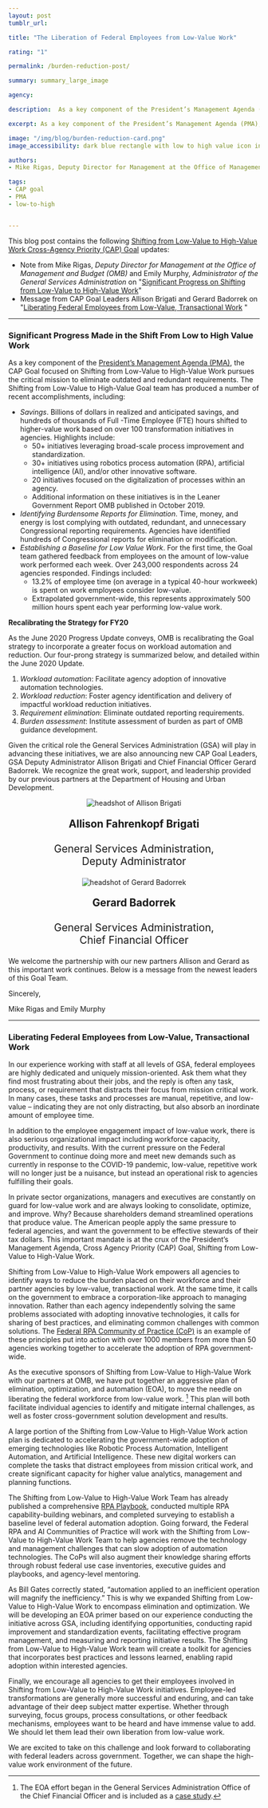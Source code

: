 ```yaml
---
layout: post
tumblr_url:

title: "The Liberation of Federal Employees from Low-Value Work"

rating: "1"

permalink: /burden-reduction-post/

summary: summary_large_image

agency:

description:  As a key component of the President’s Management Agenda (PMA), the Cross-Agency Priority (CAP) Goal focused on Shifting from Low-Value to High-Value Work pursues the critical mission to eliminate outdated and redundant requirements. The Shifting from Low-Value to High-Value Goal team has produced a number of recent accomplishments, listed in this post.

excerpt: As a key component of the President’s Management Agenda (PMA), the Cross-Agency Priority (CAP) Goal focused on Shifting from Low-Value to High-Value Work pursues the critical mission to eliminate outdated and redundant requirements. The Shifting from Low-Value to High-Value Goal team has produced a number of recent accomplishments, listed in this post.

image: "/img/blog/burden-reduction-card.png"
image_accessibility: dark blue rectangle with low to high value icon in gray and white

authors:
- Mike Rigas, Deputy Director for Management at the Office of Management and Budget and Emily Murphy, Administrator of the General Services Administration

tags:
- CAP goal
- PMA
- low-to-high


---
```

This blog post contains the following <a href="{{site.baseurl}}/CAP/low-value-to-high-value-work">Shifting from Low-Value to High-Value Work Cross-Agency Priority (CAP) Goal</a> updates:
* Note from Mike Rigas, <i>Deputy Director for Management at the Office of Management and Budget (OMB)</i> and Emily Murphy, <i>Administrator of the General Services Administration</i>  on "<a href="#significant">Significant Progress on Shifting from Low-Value to High-Value Work</a>"
* Message from CAP Goal Leaders Allison Brigati and Gerard Badorrek on "<a href="#liberating">Liberating Federal Employees from Low-Value, Transactional Work</a> "

<hr>

<h3><a id="significant"></a>Significant Progress Made in the Shift From Low to High Value Work</h3>

As a key component of the [President’s Management Agenda (PMA)](https://www.performance.gov/PMA/PMA.html), the CAP Goal focused on Shifting from Low-Value to High-Value Work pursues the critical mission to eliminate outdated and redundant requirements. The Shifting from Low-Value to High-Value Goal team has produced a number of recent accomplishments, including:
* *Savings*. Billions of dollars in realized and anticipated savings, and hundreds of thousands of Full -Time Employee (FTE) hours shifted to higher-value work based on over 100 transformation initiatives in agencies.  Highlights include:
    * 50+ initiatives leveraging broad-scale process improvement and standardization.
    * 30+ initiatives using robotics process automation (RPA), artificial intelligence (AI), and/or other innovative software.
    * 20 initiatives focused on the digitalization of processes within an agency.
    * Additional information on these initiatives is in the Leaner Government Report OMB published in October 2019.  
* *Identifying Burdensome Reports for Elimination*. Time, money, and energy is lost complying with outdated, redundant, and unnecessary Congressional reporting requirements.  Agencies have identified hundreds of Congressional reports for elimination or modification.  
* *Establishing a Baseline for Low Value Work*. For the first time, the Goal team gathered feedback from employees on the amount of low-value work performed each week.  Over 243,000 respondents across 24 agencies responded.  Findings included:
    * 13.2% of employee time (on average in a typical 40-hour workweek) is spent on work employees consider low-value.
    * Extrapolated government-wide, this represents approximately 500 million hours spent each year performing low-value work.  

**Recalibrating the Strategy for FY20**

As the June 2020 Progress Update conveys, OMB is recalibrating the Goal strategy to incorporate a greater focus on workload automation and reduction.  Our four-prong strategy is summarized below, and detailed within the June 2020 Update.  
1. *Workload automation*: Facilitate agency adoption of innovative automation technologies.
2. *Workload reduction*: Foster agency identification and delivery of impactful workload reduction initiatives.
3. *Requirement elimination*: Eliminate outdated reporting requirements.
4. *Burden assessment*: Institute assessment of burden as part of OMB guidance development.

Given the critical role the General Services Administration (GSA) will play in advancing these initiatives, we are also announcing new CAP Goal Leaders, GSA Deputy Administrator Allison Brigati and Chief Financial Officer Gerard Badorrek.  We recognize the great work, support, and leadership provided by our previous partners at the Department of Housing and Urban Development.
<div class="usa-grid usa-graphic_list-row">
<div class="usa-width-one-half ">
  <center><img id="cap-goal-headshot" src="../img/CAP-photos/brigati-allison.png" alt="headshot of Allison Brigati">
   <p style="font-size:1.3rem"><b>Allison Fahrenkopf Brigati
<br></b><br>General Services Administration, <br>Deputy Administrator
</p></center>
</div>

<div class="usa-width-one-half">
  <center><img id="cap-goal-headshot" src="../img/CAP-photos/badorrek-gerard.png" alt="headshot of Gerard Badorrek">
   <p style="font-size:1.3rem"><b>Gerard Badorrek
<br></b><br>General Services Administration, <br>Chief Financial Officer</p></center>
</div>
</div>

We welcome the partnership with our new partners Allison and Gerard as this important work continues.  Below is a message from the newest leaders of this Goal Team.

Sincerely,

Mike Rigas and Emily Murphy

<hr>

<h3><a id="liberating"></a>Liberating Federal Employees from Low-Value, Transactional Work</h3>

In our experience working with staff at all levels of GSA, federal employees are highly dedicated and uniquely mission-oriented.  Ask them what they find most frustrating about their jobs, and the reply is often any task, process, or requirement that distracts their focus from mission critical work.  In many cases, these tasks and processes are manual, repetitive, and low-value – indicating they are not only distracting, but also absorb an inordinate amount of employee time.  

In addition to the employee engagement impact of low-value work, there is also serious organizational impact including workforce capacity, productivity, and results.  With the current pressure on the Federal Government to continue doing more and meet new demands such as currently in response to the COVID-19 pandemic, low-value, repetitive work will no longer just be a nuisance, but instead an operational risk to agencies fulfilling their goals.  

In private sector organizations, managers and executives are constantly on guard for low-value work and are always looking to consolidate, optimize, and improve.  Why?  Because shareholders demand streamlined operations that produce value.  The American people apply the same pressure to federal agencies, and want the government to be effective stewards of their tax dollars.  This important mandate is at the crux of the President’s Management Agenda, Cross Agency Priority (CAP) Goal, Shifting from Low-Value to High-Value Work.  

Shifting from Low-Value to High-Value Work empowers all agencies to identify ways to reduce the burden placed on their workforce and their partner agencies by low-value, transactional work.  At the same time, it calls on the government to embrace a corporation-like approach to managing innovation.  Rather than each agency independently solving the same problems associated with adopting innovative technologies, it calls for sharing of best practices, and eliminating common challenges with common solutions.  The [Federal RPA Community of Practice (CoP)](https://digital.gov/communities/rpa/) is an example of these principles put into action with over 1000 members from more than 50 agencies working together to accelerate the adoption of RPA government-wide.    

As the executive sponsors of Shifting from Low-Value to High-Value Work with our partners at OMB, we have put together an aggressive plan of elimination, optimization, and automation (EOA), to move the needle on liberating the federal workforce from low-value work. [^1] This plan will both facilitate individual agencies to identify and mitigate internal challenges, as well as foster cross-government solution development and results.   

A large portion of the Shifting from Low-Value to High-Value Work action plan is dedicated to accelerating the government-wide adoption of emerging technologies like Robotic Process Automation, Intelligent Automation, and Artificial Intelligence.  These new digital workers can complete the tasks that distract employees from mission critical work, and create significant capacity for higher value analytics, management and planning functions.  

The Shifting from Low-Value to High-Value Work Team has already published a comprehensive [RPA Playbook](https://digital.gov/pdf/rpa-playbook.pdf), conducted multiple RPA capability-building webinars, and completed surveying to establish a baseline level of federal automation adoption.  Going forward, the Federal RPA and AI Communities of Practice will work with the Shifting from Low-Value to High-Value Work Team to help agencies remove the technology and management challenges that can slow adoption of automation technologies.  The CoPs will also augment their knowledge sharing efforts through robust federal use case inventories, executive guides and playbooks, and agency-level mentoring.  

As Bill Gates correctly stated, “automation applied to an inefficient operation will magnify the inefficiency.”  This is why we expanded Shifting from Low-Value to High-Value Work to encompass elimination and optimization.  We will be developing an EOA primer based on our experience conducting the initiative across GSA, including identifying opportunities, conducting rapid improvement and standardization events, facilitating effective program management, and measuring and reporting initiative results.  The Shifting from Low-Value to High-Value Work team will create a toolkit for agencies that incorporates best practices and lessons learned, enabling rapid adoption within interested agencies.

Finally, we encourage all agencies to get their employees involved in Shifting from Low-Value to High-Value Work initiatives.  Employee-led transformations are generally more successful and enduring, and can take advantage of their deep subject matter expertise.  Whether through surveying, focus groups, process consultations, or other feedback mechanisms, employees want to be heard and have immense value to add.  We should let them lead their own liberation from low-value work.  

We are excited to take on this challenge and look forward to collaborating with federal leaders across government.  Together, we can shape the high-value work environment of the future.

[^1]: The EOA effort began in the General Services Administration Office of the Chief Financial Officer and is included as a [case study](https://www.gsa.gov/cdnstatic/CAPGoal6GSACFOCaseStudyFINAL_rev.pdf).
